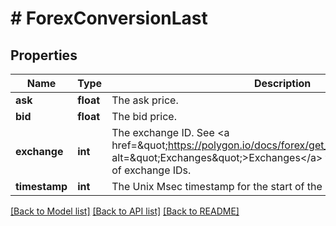 # # ForexConversionLast

## Properties

Name | Type | Description | Notes
------------ | ------------- | ------------- | -------------
**ask** | **float** | The ask price. |
**bid** | **float** | The bid price. |
**exchange** | **int** | The exchange ID. See &lt;a href&#x3D;\&quot;https://polygon.io/docs/forex/get_v3_reference_exchanges\&quot; alt&#x3D;\&quot;Exchanges\&quot;&gt;Exchanges&lt;/a&gt; for Polygon.io&#39;s mapping of exchange IDs. |
**timestamp** | **int** | The Unix Msec timestamp for the start of the aggregate window. |

[[Back to Model list]](../../README.md#models) [[Back to API list]](../../README.md#endpoints) [[Back to README]](../../README.md)
